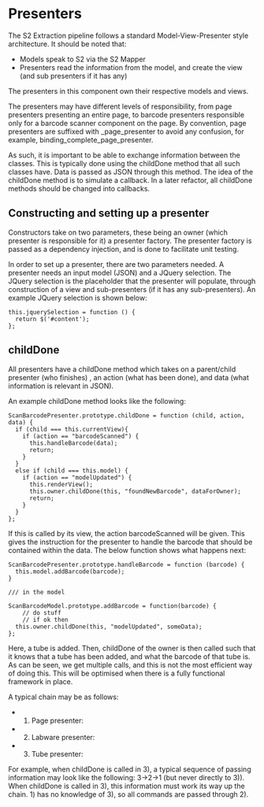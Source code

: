 Presenters
===============

The S2 Extraction pipeline follows a standard Model-View-Presenter style architecture. It should be noted that:

- Models speak to S2 via the S2 Mapper
- Presenters read the information from the model, and create the view (and sub presenters if it has any)

The presenters in this component own their respective models and views.

The presenters may have different levels of responsibility, from page presenters presenting an entire page, to barcode presenters
responsible only for a barcode scanner component on the page. By convention, page presenters are suffixed with _page_presenter to avoid any confusion,
for example, binding_complete_page_presenter.

As such, it is important to be able to exchange information between the classes. This is typically done using the childDone method
that all such classes have. Data is passed as JSON through this method. The idea of the childDone method is to simulate a callback.
In a later refactor, all childDone methods should be changed into callbacks.

Constructing and setting up a presenter
-----------------------------------------

Constructors take on two parameters, these being an owner (which presenter is responsible for it) a presenter factory. The presenter
factory is passed as a dependency injection, and is done to facilitate unit testing.

In order to set up a presenter, there are two parameters needed. A presenter needs an input model (JSON) and a JQuery selection.
The JQuery selection is the placeholder that the presenter will populate, through construction of a view and sub-presenters
(if it has any sub-presenters). An example JQuery selection is shown below:

    this.jquerySelection = function () {
      return $('#content');
    };
 

childDone
-----------------

All presenters have a childDone method which takes on a parent/child presenter (who finishes)
, an action (what has been done), and data (what information is relevant in JSON).
 
An example childDone method looks like the following:

	
	ScanBarcodePresenter.prototype.childDone = function (child, action, data) {
	  if (child === this.currentView){
        if (action == "barcodeScanned") {
          this.handleBarcode(data);
          return;
        }
      }
      else if (child === this.model) {
        if (action == "modelUpdated") {
          this.renderView();
          this.owner.childDone(this, "foundNewBarcode", dataForOwner);
	 	  return;
        }
      }
    };
    
If this is called by its view, the action barcodeScanned will be given. This gives the instruction for the presenter to 
handle the barcode that should be contained within the data. The below function shows what happens next:

    ScanBarcodePresenter.prototype.handleBarcode = function (barcode) {
      this.model.addBarcode(barcode);
    }
    
    /// in the model
    
    ScanBarcodeModel.prototype.addBarcode = function(barcode) {
    	// do stuff
    	// if ok then
      this.owner.childDone(this, "modelUpdated", someData);  	
    };

Here, a tube is added. Then, childDone of the owner is then called such that it knows that a tube has been added, and what the
barcode of that tube is. As can be seen, we get multiple calls, and this is not the most efficient way of doing this. This 
will be optimised when there is a fully functional framework in place.

A typical chain may be as follows:

- 1) Page presenter:
- 2) Labware presenter:
- 3) Tube presenter:

For example, when childDone is called in 3), a typical sequence of passing information may look like the following:
3->2->1 (but never directly to 3)). When childDone is called in 3), this information must work its way up the chain. 1) has no knowledge of 3), so
all commands are passed through 2).
